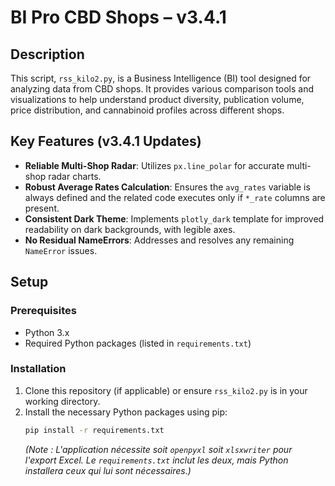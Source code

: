 # BI Pro CBD Shops – v3.4.1

## Description
This script, `rss_kilo2.py`, is a Business Intelligence (BI) tool designed for analyzing data from CBD shops. It provides various comparison tools and visualizations to help understand product diversity, publication volume, price distribution, and cannabinoid profiles across different shops.

## Key Features (v3.4.1 Updates)
*   **Reliable Multi-Shop Radar**: Utilizes `px.line_polar` for accurate multi-shop radar charts.
*   **Robust Average Rates Calculation**: Ensures the `avg_rates` variable is always defined and the related code executes only if `*_rate` columns are present.
*   **Consistent Dark Theme**: Implements `plotly_dark` template for improved readability on dark backgrounds, with legible axes.
*   **No Residual NameErrors**: Addresses and resolves any remaining `NameError` issues.

## Setup

### Prerequisites
*   Python 3.x
*   Required Python packages (listed in `requirements.txt`)

### Installation
1.  Clone this repository (if applicable) or ensure `rss_kilo2.py` is in your working directory.
2.  Install the necessary Python packages using pip:
    ```bash
    pip install -r requirements.txt
    ```
    *(Note : L'application nécessite soit `openpyxl` soit `xlsxwriter` pour l'export Excel. Le `requirements.txt` inclut les deux, mais Python installera ceux qui lui sont nécessaires.)*

